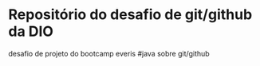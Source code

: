 # Repositório do desafio de git/github da DIO
desafio de projeto do bootcamp everis #java sobre git/github

